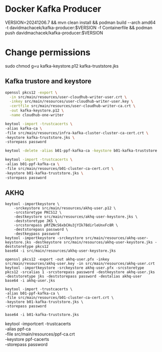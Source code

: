 # Docker Kafka Producer
VERSION=20241206.7 && mvn clean install && podman build --arch amd64 -t davidmachacek/kafka-producer:$VERSION -f Containerfile && podman push davidmachacek/kafka-producer:$VERSION

# Change permissions
sudo chmod g=u kafka-keystore.p12 kafka-truststore.jks

## Kafka trustore and keystore
```bash
openssl pkcs12 -export \
  -in src/main/resources/user-cloudhub-writer-user.crt \
  -inkey src/main/resources/user-cloudhub-writer-user.key \
  -certfile src/main/resources/user-cloudhub-writer-ca.crt \
  -out kafka-keystore.p12 \
  -name cloudhub-one-writer

keytool -import -trustcacerts \
-alias kafka-ca \
-file src/main/resources/infra-kafka-cluster-cluster-ca-cert.crt \
-keystore kafka-truststore.jks \
-storepass password

keytool -delete -alias b01-ppf-kafka-ca -keystore b01-kafka-truststore.jks -storepass truststore-password

keytool -import -trustcacerts \
-alias b01-ppf-kafka-ca \
-file src/main/resources/b01-cluster-ca-cert.crt \
-keystore b01-kafka-truststore.jks \
-storepass password
```

## AKHQ
```
keytool -importkeystore \
    -srckeystore src/main/resources/akhq-user.p12 \
    -srcstoretype PKCS12 \
    -destkeystore src/main/resources/akhq-user-keystore.jks \
    -deststoretype JKS \
    -srcstorepass pRfZNcS6xbCHu3jYIk78dirleUnxFc8R \
    -deststorepass password \
    -destkeypass password
keytool -importkeystore -srckeystore src/main/resources/akhq-user-keystore.jks -destkeystore src/main/resources/akhq-user-keystore.jks -deststoretype pkcs12
base64 -i src/main/resources/akhq-user-keystore.jks 

openssl pkcs12 -export -out akhq-user.pfx -inkey src/main/resources/akhq-user.key -in src/main/resources/akhq-user.crt
keytool -importkeystore -srckeystore akhq-user.pfx -srcstoretype pkcs12 -srcalias 1 -srcstorepass password -destkeystore akhq-user.jks -deststoretype jks -deststorepass password -destalias akhq-user
base64 -i akhq-user.jks 

keytool -import -trustcacerts \
-alias b01-ppf-kafka-ca \
-file src/main/resources/b01-cluster-ca-cert.crt \
-keystore b01-kafka-truststore.jks \
-storepass password    

base64 -i b01-kafka-truststore.jks
```

keytool -importcert -trustcacerts \
-alias ppf-ca \
-file src/main/resources/ppf-ca.crt \
-keystore ppf-cacerts \
-storepass password